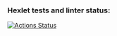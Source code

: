 ### Hexlet tests and linter status:
[![Actions Status](https://github.com/KostyaGro/frontend-project-46/workflows/hexlet-check/badge.svg)](https://github.com/KostyaGro/frontend-project-46/actions)